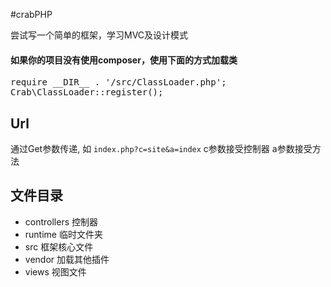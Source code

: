 #crabPHP

尝试写一个简单的框架，学习MVC及设计模式

#### 如果你的项目没有使用composer，使用下面的方式加载类
<pre>
require __DIR__ . '/src/ClassLoader.php';
Crab\ClassLoader::register();
</pre>

## Url
通过Get参数传递, 如 `index.php?c=site&a=index`
c参数接受控制器
a参数接受方法

## 文件目录
- controllers 控制器
- runtime 临时文件夹
- src 框架核心文件
- vendor 加载其他插件
- views 视图文件
